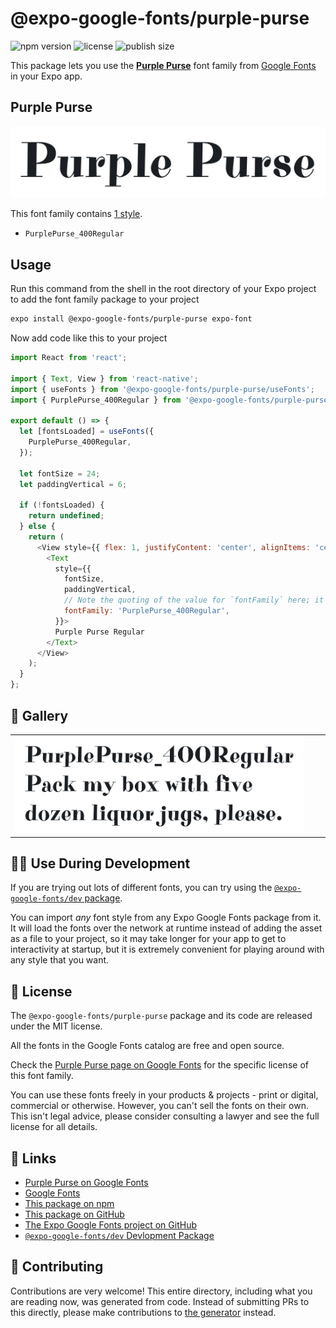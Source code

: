 # @expo-google-fonts/purple-purse

![npm version](https://flat.badgen.net/npm/v/@expo-google-fonts/purple-purse)
![license](https://flat.badgen.net/github/license/expo/google-fonts)
![publish size](https://flat.badgen.net/packagephobia/install/@expo-google-fonts/purple-purse)

This package lets you use the [**Purple Purse**](https://fonts.google.com/specimen/Purple+Purse) font family from [Google Fonts](https://fonts.google.com/) in your Expo app.

## Purple Purse

![Purple Purse](./font-family.png)

This font family contains [1 style](#-gallery).

- `PurplePurse_400Regular`

## Usage

Run this command from the shell in the root directory of your Expo project to add the font family package to your project
```sh
expo install @expo-google-fonts/purple-purse expo-font
```

Now add code like this to your project
```js
import React from 'react';

import { Text, View } from 'react-native';
import { useFonts } from '@expo-google-fonts/purple-purse/useFonts';
import { PurplePurse_400Regular } from '@expo-google-fonts/purple-purse/400Regular';

export default () => {
  let [fontsLoaded] = useFonts({
    PurplePurse_400Regular,
  });

  let fontSize = 24;
  let paddingVertical = 6;

  if (!fontsLoaded) {
    return undefined;
  } else {
    return (
      <View style={{ flex: 1, justifyContent: 'center', alignItems: 'center' }}>
        <Text
          style={{
            fontSize,
            paddingVertical,
            // Note the quoting of the value for `fontFamily` here; it expects a string!
            fontFamily: 'PurplePurse_400Regular',
          }}>
          Purple Purse Regular
        </Text>
      </View>
    );
  }
};

```

## 🔡 Gallery


||||
|-|-|-|
|![PurplePurse_400Regular](.//400Regular/PurplePurse_400Regular.ttf.png)||||


## 👩‍💻 Use During Development

If you are trying out lots of different fonts, you can try using the [`@expo-google-fonts/dev` package](https://github.com/expo/google-fonts/tree/master/font-packages/dev#readme).

You can import *any* font style from any Expo Google Fonts package from it. It will load the fonts
over the network at runtime instead of adding the asset as a file to your project, so it may take longer
for your app to get to interactivity at startup, but it is extremely convenient
for playing around with any style that you want.

## 📖 License

The `@expo-google-fonts/purple-purse` package and its code are released under the MIT license.

All the fonts in the Google Fonts catalog are free and open source.

Check the [Purple Purse page on Google Fonts](https://fonts.google.com/specimen/Purple+Purse) for the specific license of this font family.

You can use these fonts freely in your products & projects - print or digital, commercial or otherwise. However, you can't sell the fonts on their own. This isn't legal advice, please consider consulting a lawyer and see the full license for all details.

## 🔗 Links

- [Purple Purse on Google Fonts](https://fonts.google.com/specimen/Purple+Purse)
- [Google Fonts](https://fonts.google.com/)
- [This package on npm](https://www.npmjs.com/package/@expo-google-fonts/purple-purse)
- [This package on GitHub](https://github.com/expo/google-fonts/tree/master/font-packages/purple-purse)
- [The Expo Google Fonts project on GitHub](https://github.com/expo/google-fonts)
- [`@expo-google-fonts/dev` Devlopment Package](https://github.com/expo/google-fonts/tree/master/font-packages/dev)

## 🤝 Contributing

Contributions are very welcome! This entire directory, including what you are reading now, was generated from code. Instead of submitting PRs to this directly, please make contributions to [the generator](https://github.com/expo/google-fonts/tree/master/packages/generator) instead.
